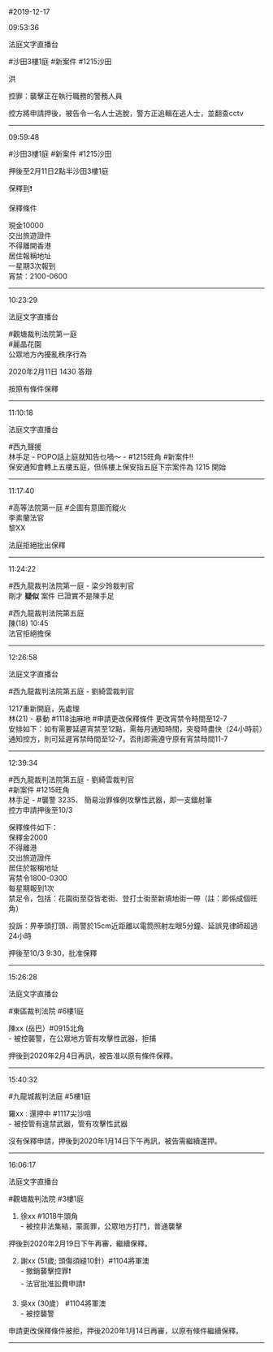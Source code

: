 #2019-12-17


09:53:36

法庭文字直播台

\#沙田3樓1庭 \#新案件 \#1215沙田  
  
洪  
  
控罪：襲擊正在執行職務的警務人員  
  
控方將申請押後，被告令一名人士逃脫，警方正追輯在逃人士，並翻查cctv

---
      
09:59:48



\#沙田3樓1庭 \#新案件 \#1215沙田  
  
押後至2月11日2點半沙田3樓1庭  
  
保釋到❗️  
  
保釋條件  
  
現金10000  
交出旅遊證件  
不得離開香港  
居住報稱地址  
一星期3次報到  
宵禁：2100-0600

---
      
10:23:29

法庭文字直播台

\#觀塘裁判法院第一庭  
\#麗晶花園  
公眾地方內擾亂秩序行為  
  
2020年2月11日 1430 答辯  
  
按原有條件保釋

---
      
11:10:18

法庭文字直播台

\#西九聲援  
林手足 - POPO話上庭就知告乜喎～ - \#1215旺角 \#新案件‼️  
保安通知會轉上五樓五庭，但係樓上保安指五庭下宗案件為 1215 開始

---
      
11:17:40



\#高等法院第一庭 \#企圖有意圖而縱火  
李素蘭法官  
黎XX  
  
法庭拒絕批出保釋

---
      
11:24:22



\#西九龍裁判法院第一庭 - 梁少玲裁判官  
剛才 **疑似** 案件 已證實不是陳手足  
  
\#西九龍裁判法院第五庭  
陳(18) 10:45  
法官拒絕擔保

---
      
12:26:58

法庭文字直播台

\#西九龍裁判法院第五庭 - 劉綺雲裁判官  
  
1217重新開庭，先處理  
林(21) - 暴動 \#1118油麻地 \#申請更改保釋條件 更改宵禁令時間至12-7  
安排如下：如有需要延遲宵禁至12點，需每月通知時間，突發時盡快（24小時前）通知控方，則可延遲宵禁時間至12-7。否則即需遵守原有宵禁時間11-7

---
      
12:39:34



\#西九龍裁判法院第五庭 - 劉綺雲裁判官  
\#新案件 \#1215旺角  
林手足 - \#襲警 3235、 簡易治罪條例攻擊性武器，即一支鐳射筆  
控方申請押後至10/3  
  
保釋條件如下：  
保釋金2000  
不得離港  
交出旅遊證件  
居住於報稱地址  
宵禁令1800-0300  
每星期報到1次  
禁足令，包括：花園街至亞皆老街、登打士街至新填地街一帶（註：即係成個旺角）  
  
投訴：畀拳頭打頭、兩警於15cm近距離以電筒照射左眼5分鐘、延誤見律師超過24小時  
  
押後至10/3 9:30，批准保釋

---
      
15:26:28

法庭文字直播台

\#東區裁判法院 \#6樓1庭  
  
陳xx (岳巴）\#0915北角  
\- 被控襲警，在公眾地方管有攻擊性武器，拒捕  
  
押後到2020年2月4日再訊，被告准以原有條件保釋。

---
      
15:40:32



\#九龍城裁判法庭 \#5樓1庭  
  
羅xx : 還押中 \#1117尖沙咀  
\- 被控管有違禁武器，管有攻擊性武器  
  
沒有保釋申請，押後到2020年1月14日下午再訊，被告需繼續還押。

---
      
16:06:17

法庭文字直播台

\#觀塘裁判法院 \#3樓1庭  
  
1) 徐xx \#1018牛頭角  
\- 被控非法集結，蒙面罪，公眾地方打鬥，普通襲擊  
  
押後到2020年2月19日下午再審，繼續保釋。  
  
2) 謝xx (51歲; 頭傷須縫10針）\#1104將軍澳  
\- 撤銷襲擊控罪❗️  
\- 法官批准訟費申請❗️  
  
3) 吳xx (30歲） \#1104將軍澳  
\- 被控襲警  
  
申請更改保釋條件被拒，押後2020年1月14日再審，以原有條件繼續保釋。

---
      